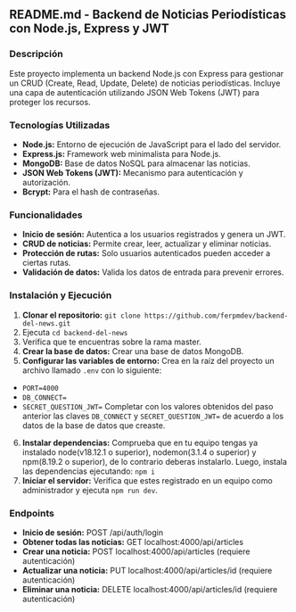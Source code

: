## README.md - Backend de Noticias Periodísticas con Node.js, Express y JWT

### Descripción

Este proyecto implementa un backend Node.js con Express para gestionar un CRUD (Create, Read, Update, Delete) de noticias periodísticas. Incluye una capa de autenticación utilizando JSON Web Tokens (JWT) para proteger los recursos.

### Tecnologías Utilizadas

- **Node.js:** Entorno de ejecución de JavaScript para el lado del servidor.
- **Express.js:** Framework web minimalista para Node.js.
- **MongoDB:** Base de datos NoSQL para almacenar las noticias.
- **JSON Web Tokens (JWT):** Mecanismo para autenticación y autorización.
- **Bcrypt:** Para el hash de contraseñas.

### Funcionalidades

- **Inicio de sesión:** Autentica a los usuarios registrados y genera un JWT.
- **CRUD de noticias:** Permite crear, leer, actualizar y eliminar noticias.
- **Protección de rutas:** Solo usuarios autenticados pueden acceder a ciertas rutas.
- **Validación de datos:** Valida los datos de entrada para prevenir errores.

### Instalación y Ejecución

1. **Clonar el repositorio:** `git clone https://github.com/ferpmdev/backend-del-news.git`
2. Ejecuta `cd backend-del-news`
3. Verifica que te encuentras sobre la rama master.
4. **Crear la base de datos:** Crear una base de datos MongoDB.
5. **Configurar las variables de entorno:** Crea en la raíz del proyecto un archivo llamado `.env` con lo siguiente: 
- `PORT=4000`
- `DB_CONNECT=`
- `SECRET_QUESTION_JWT=`
Completar con los valores obtenidos del paso anterior las claves `DB_CONNECT` y `SECRET_QUESTION_JWT=` de acuerdo a los datos de la base de datos que creaste.
6. **Instalar dependencias:** Comprueba que en tu equipo tengas ya instalado node(v18.12.1 o superior), nodemon(3.1.4 o superior) y npm(8.19.2 o superior), de lo contrario deberas instalarlo. Luego, instala las dependencias ejecutando: `npm i`
7. **Iniciar el servidor:** Verifica que estes registrado en un equipo como administrador y ejecuta `npm run dev`.

### Endpoints

- **Inicio de sesión:** POST /api/auth/login
- **Obtener todas las noticias:** GET localhost:4000/api/articles
- **Crear una noticia:** POST localhost:4000/api/articles (requiere autenticación)
- **Actualizar una noticia:** PUT localhost:4000/api/articles/id (requiere autenticación)
- **Eliminar una noticia:** DELETE localhost:4000/api/articles/id (requiere autenticación)